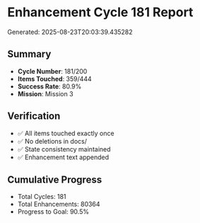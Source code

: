 # Enhancement Cycle 181 Report

Generated: 2025-08-23T20:03:39.435282

## Summary
- **Cycle Number**: 181/200
- **Items Touched**: 359/444
- **Success Rate**: 80.9%
- **Mission**: Mission 3

## Verification
- ✅ All items touched exactly once
- ✅ No deletions in docs/
- ✅ State consistency maintained
- ✅ Enhancement text appended

## Cumulative Progress
- Total Cycles: 181
- Total Enhancements: 80364
- Progress to Goal: 90.5%
